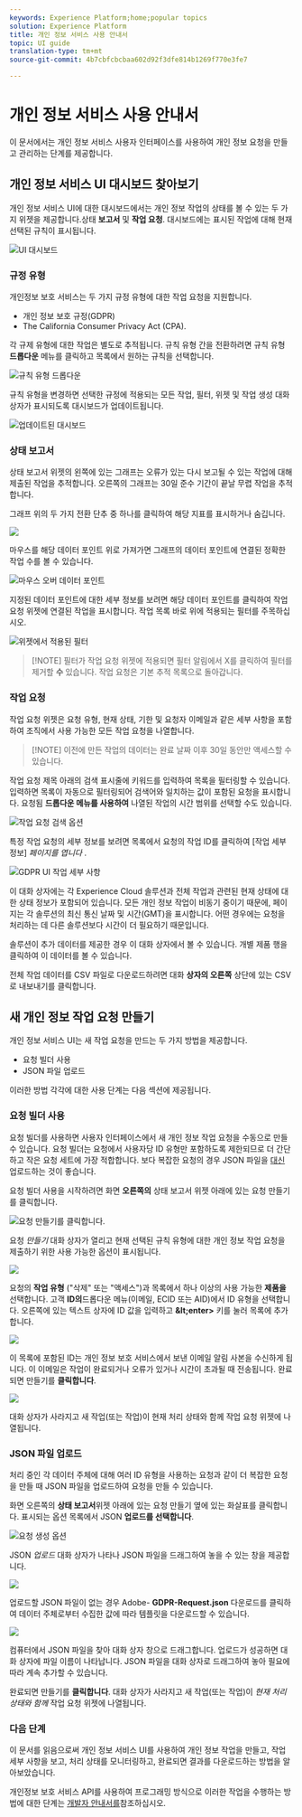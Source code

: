 ```yaml
---
keywords: Experience Platform;home;popular topics
solution: Experience Platform
title: 개인 정보 서비스 사용 안내서
topic: UI guide
translation-type: tm+mt
source-git-commit: 4b7cbfcbcbaa602d92f3dfe814b1269f770e3fe7

---
```



# 개인 정보 서비스 사용 안내서

이 문서에서는 개인 정보 서비스 사용자 인터페이스를 사용하여 개인 정보 요청을 만들고 관리하는 단계를 제공합니다.

## 개인 정보 서비스 UI 대시보드 찾아보기

개인 정보 서비스 UI에 대한 대시보드에서는 개인 정보 작업의 상태를 볼 수 있는 두 가지 위젯을 제공합니다.상태 **보고서** 및 **작업 요청**. 대시보드에는 표시된 작업에 대해 현재 선택된 규칙이 표시됩니다.

![UI 대시보드](../images/user-guide/dashboard.png)

### 규정 유형

개인정보 보호 서비스는 두 가지 규정 유형에 대한 작업 요청을 지원합니다.

* 개인 정보 보호 규정(GDPR)
* The California Consumer Privacy Act (CPA).

각 규제 유형에 대한 작업은 별도로 추적됩니다. 규칙 유형 간을 전환하려면 규칙 유형 **드롭다운** 메뉴를 클릭하고 목록에서 원하는 규칙을 선택합니다.

![규칙 유형 드롭다운](../images/user-guide/regulation.png)

규칙 유형을 변경하면 선택한 규정에 적용되는 모든 작업, 필터, 위젯 및 작업 생성 대화 상자가 표시되도록 대시보드가 업데이트됩니다.

![업데이트된 대시보드](../images/user-guide/dashboard-update.png)

### 상태 보고서

상태 보고서 위젯의 왼쪽에 있는 그래프는 오류가 있는 다시 보고될 수 있는 작업에 대해 제출된 작업을 추적합니다. 오른쪽의 그래프는 30일 준수 기간이 끝날 무렵 작업을 추적합니다.

그래프 위의 두 가지 전환 단추 중 하나를 클릭하여 해당 지표를 표시하거나 숨깁니다.

![](../images/user-guide/hide-errors.png)

마우스를 해당 데이터 포인트 위로 가져가면 그래프의 데이터 포인트에 연결된 정확한 작업 수를 볼 수 있습니다.

![마우스 오버 데이터 포인트](../images/user-guide/mouse-over.png)

지정된 데이터 포인트에 대한 세부 정보를 보려면 해당 데이터 포인트를 클릭하여 작업 요청 위젯에 연결된 작업을 표시합니다. 작업 목록 바로 위에 적용되는 필터를 주목하십시오.

![위젯에서 적용된 필터](../images/user-guide/apply-filter.png)

>[!NOTE] 필터가 작업 요청 위젯에 적용되면 필터 알림에서 X를 클릭하여 필터를 제거할 **수** 있습니다. 작업 요청은 기본 추적 목록으로 돌아갑니다.

### 작업 요청

작업 요청 위젯은 요청 유형, 현재 상태, 기한 및 요청자 이메일과 같은 세부 사항을 포함하여 조직에서 사용 가능한 모든 작업 요청을 나열합니다.

>[!NOTE] 이전에 만든 작업의 데이터는 완료 날짜 이후 30일 동안만 액세스할 수 있습니다.

작업 요청 제목 아래의 검색 표시줄에 키워드를 입력하여 목록을 필터링할 수 있습니다. 입력하면 목록이 자동으로 필터링되어 검색어와 일치하는 값이 포함된 요청을 표시합니다. 요청됨 **드롭다운 메뉴를 사용하여** 나열된 작업의 시간 범위를 선택할 수도 있습니다.

![작업 요청 검색 옵션](../images/user-guide/job-search.png)

특정 작업 요청의 세부 정보를 보려면 목록에서 요청의 작업 ID를 클릭하여 [작업 세부 정보] *페이지를 엽니다* .

![GDPR UI 작업 세부 사항](../images/user-guide/job-details.png)

이 대화 상자에는 각 Experience Cloud 솔루션과 전체 작업과 관련된 현재 상태에 대한 상태 정보가 포함되어 있습니다. 모든 개인 정보 작업이 비동기 중이기 때문에, 페이지는 각 솔루션의 최신 통신 날짜 및 시간(GMT)을 표시합니다. 어떤 경우에는 요청을 처리하는 데 다른 솔루션보다 시간이 더 필요하기 때문입니다.

솔루션이 추가 데이터를 제공한 경우 이 대화 상자에서 볼 수 있습니다. 개별 제품 행을 클릭하여 이 데이터를 볼 수 있습니다.

전체 작업 데이터를 CSV 파일로 다운로드하려면 대화 **상자의 오른쪽** 상단에 있는 CSV로 내보내기를 클릭합니다.

## 새 개인 정보 작업 요청 만들기

개인 정보 서비스 UI는 새 작업 요청을 만드는 두 가지 방법을 제공합니다.

* 요청 빌더 사용
* JSON 파일 업로드

이러한 방법 각각에 대한 사용 단계는 다음 섹션에 제공됩니다.

### 요청 빌더 사용

요청 빌더를 사용하면 사용자 인터페이스에서 새 개인 정보 작업 요청을 수동으로 만들 수 있습니다. 요청 빌더는 요청에서 사용자당 ID 유형만 포함하도록 제한되므로 더 간단하고 작은 요청 세트에 가장 적합합니다. 보다 복잡한 요청의 경우 JSON 파일을 [대신](#upload-a-json-file) 업로드하는 것이 좋습니다.

요청 빌더 사용을 시작하려면 화면 **오른쪽의** 상태 보고서 위젯 아래에 있는 요청 만들기를 클릭합니다.

![요청 만들기를 클릭합니다.](../images/user-guide/create-request.png)

요청 *만들기* 대화 상자가 열리고 현재 선택된 규칙 유형에 대한 개인 정보 작업 요청을 제출하기 위한 사용 가능한 옵션이 표시됩니다.

![](../images/user-guide/request-builder.png)

요청의 **작업 유형** (&quot;삭제&quot; 또는 &quot;액세스&quot;)과 목록에서 하나 이상의 사용 가능한 **제품을** 선택합니다. 고객 **ID의**&#x200B;드롭다운 메뉴(이메일, ECID 또는 AID)에서 ID 유형을 선택합니다. 오른쪽에 있는 텍스트 상자에 ID 값을 입력하고 **\&lt;enter>** 키를 눌러 목록에 추가합니다.

![](../images/user-guide/request-builder-fillout.png)

이 목록에 포함된 ID는 개인 정보 보호 서비스에서 보낸 이메일 알림 사본을 수신하게 됩니다. 이 이메일은 작업이 완료되거나 오류가 있거나 시간이 초과될 때 전송됩니다. 완료되면 만들기를 **클릭합니다**.

![](../images/user-guide/request-builder-create.png)

대화 상자가 사라지고 새 작업(또는 작업)이 현재 처리 상태와 함께 작업 요청 위젯에 나열됩니다.

### JSON 파일 업로드

처리 중인 각 데이터 주체에 대해 여러 ID 유형을 사용하는 요청과 같이 더 복잡한 요청을 만들 때 JSON 파일을 업로드하여 요청을 만들 수 있습니다.

화면 오른쪽의 **상태 보고서**&#x200B;위젯 아래에 있는 요청 만들기 옆에 있는 화살표를 클릭합니다. 표시되는 옵션 목록에서 JSON **업로드를 선택합니다**.

![요청 생성 옵션](../images/user-guide/create-options.png)

JSON *업로드* 대화 상자가 나타나 JSON 파일을 드래그하여 놓을 수 있는 창을 제공합니다.

![](../images/user-guide/upload-json.png)

업로드할 JSON 파일이 없는 경우 Adobe- **GDPR-Request.json** 다운로드를 클릭하여 데이터 주체로부터 수집한 값에 따라 템플릿을 다운로드할 수 있습니다.


![](../images/user-guide/privacy-template.png)


컴퓨터에서 JSON 파일을 찾아 대화 상자 창으로 드래그합니다. 업로드가 성공하면 대화 상자에 파일 이름이 나타납니다. JSON 파일을 대화 상자로 드래그하여 놓아 필요에 따라 계속 추가할 수 있습니다.

완료되면 만들기를 **클릭합니다**. 대화 상자가 사라지고 새 작업(또는 작업)이 _현재 처리 상태와 함께_ 작업 요청 위젯에 나열됩니다.

### 다음 단계

이 문서를 읽음으로써 개인 정보 서비스 UI를 사용하여 개인 정보 작업을 만들고, 작업 세부 사항을 보고, 처리 상태를 모니터링하고, 완료되면 결과를 다운로드하는 방법을 알아보았습니다.

개인정보 보호 서비스 API를 사용하여 프로그래밍 방식으로 이러한 작업을 수행하는 방법에 대한 단계는 [개발자 안내서를](../api/getting-started.md)참조하십시오.